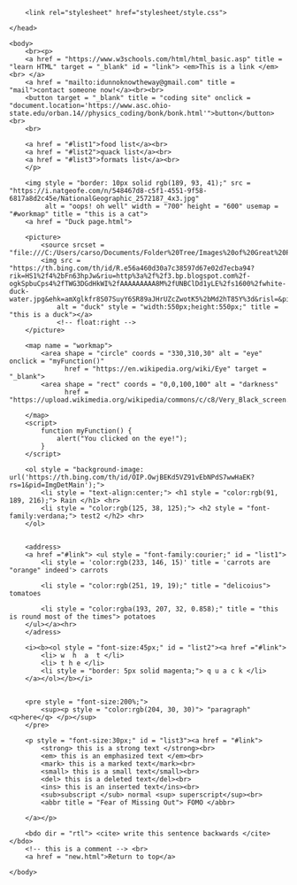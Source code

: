         <link rel="stylesheet" href="stylesheet/style.css">

    </head>

    <body>
        <br><p>
        <a href = "https://www.w3schools.com/html/html_basic.asp" title = "learn HTML" target = "_blank" id = "link"> <em>This is a link </em><br> </a>
        <a href = "mailto:idunnoknowtheway@gmail.com" title = "mail">contact someone now!</a><br><br>
        <button target = "_blank" title = "coding site" onclick = "document.location='https://www.asc.ohio-state.edu/orban.14//physics_coding/bonk/bonk.html'">button</button><br>
        <br>

        <a href = "#list1">food list</a><br>
        <a href = "#list2">quack list</a><br>
        <a href = "#list3">formats list</a><br>
        </p>

        <img style = "border: 10px solid rgb(189, 93, 41);" src = "https://i.natgeofe.com/n/548467d8-c5f1-4551-9f58-6817a8d2c45e/NationalGeographic_2572187_4x3.jpg" 
             alt = "oops! oh well" width = "700" height = "600" usemap = "#workmap" title = "this is a cat">
        <a href = "Duck page.html">

        <picture>
            <source srcset = "file:///C:/Users/carso/Documents/Folder%20Tree/Images%20of%20Great%20Pleasure/ducko.jpg">
            <img src = "https://th.bing.com/th/id/R.e56a460d30a7c38597d67e02d7ecba94?rik=HS1%2f4%2bFn63hpJw&riu=http%3a%2f%2f3.bp.blogspot.com%2f-ogkSpbuCps4%2fTWG3DGdHkWI%2fAAAAAAAAA8M%2fUNBClDd1yLE%2fs1600%2fwhite-duck-water.jpg&ehk=amXglkfr8S07SuyY6SR89aJHrUZcZwotK5%2bMd2hT85Y%3d&risl=&pid=ImgRaw&r=0"
                alt = "duck" style = "width:550px;height:550px;" title = "this is a duck"></a>
                <!-- float:right -->
        </picture>

        <map name = "workmap">
            <area shape = "circle" coords = "330,310,30" alt = "eye" onclick = "myFunction()"
                  href = "https://en.wikipedia.org/wiki/Eye" target = "_blank">
            <area shape = "rect" coords = "0,0,100,100" alt = "darkness"
                  href = "https://upload.wikimedia.org/wikipedia/commons/c/c8/Very_Black_screen.jpg">
            
        </map>
        <script>
            function myFunction() {
                alert("You clicked on the eye!");
            }
        </script>
        
<!-- rect - defines a rectangular region
    circle - defines a circular region
    poly - defines a polygonal region
    default - defines the entire region-->

        <ol style = "background-image: url('https://th.bing.com/th/id/OIP.OwjBEKd5VZ91vEbNPdS7wwHaEK?rs=1&pid=ImgDetMain');">
            <li style = "text-align:center;"> <h1 style = "color:rgb(91, 189, 216);"> Rain </h1> <hr>
            <li style = "color:rgb(125, 38, 125);"> <h2 style = "font-family:verdana;"> test2 </h2> <hr>
        </ol>


        <address>
        <a href ="#link"> <ul style = "font-family:courier;" id = "list1"> 
            <li style = 'color:rgb(233, 146, 15)' title = 'carrots are "orange" indeed'> carrots 

            <li style = "color:rgb(251, 19, 19);" title = "delicoius"> tomatoes

            <li style = "color:rgba(193, 207, 32, 0.858);" title = "this is round most of the times"> potatoes
        </ul></a><hr>
        </adress>
        
        <i><b><ol style = "font-size:45px;" id = "list2"><a href ="#link">
            <li> w  h  a  t </li>
            <li> t h e </li>
            <li style = "border: 5px solid magenta;"> q u a c k </li>
        </a></ol></b></i>
        

        <pre style = "font-size:200%;">
            <sup><p style = "color:rgb(204, 30, 30)"> "paragraph"     <q>here</q> </p></sup>
        </pre>

        <p style = "font-size:30px;" id = "list3"><a href = "#link">
            <strong> this is a strong text </strong><br>
            <em> this is an emphasized text </em><br>
            <mark> this is a marked text</mark><br>
            <small> this is a small text</small><br>
            <del> this is a deleted text</del><br>
            <ins> this is an inserted text</ins><br>
            <sub>subscript </sub> normal <sup> superscript</sup><br>
            <abbr title = "Fear of Missing Out"> FOMO </abbr>
        
        </a></p>

        <bdo dir = "rtl"> <cite> write this sentence backwards </cite></bdo>
        <!-- this is a comment --> <br>
        <a href = "new.html">Return to top</a>
        
    </body>


</html>
